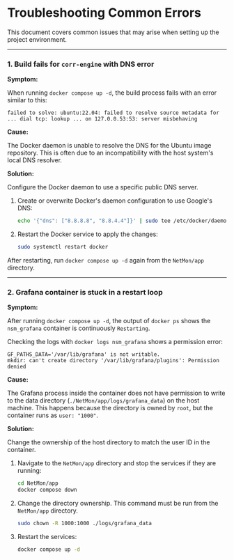 # Troubleshooting Common Errors

This document covers common issues that may arise when setting up the project environment.

---

### 1. Build fails for `corr-engine` with DNS error

**Symptom:**

When running `docker compose up -d`, the build process fails with an error similar to this:

```
failed to solve: ubuntu:22.04: failed to resolve source metadata for ... dial tcp: lookup ... on 127.0.0.53:53: server misbehaving
```

**Cause:**

The Docker daemon is unable to resolve the DNS for the Ubuntu image repository. This is often due to an incompatibility with the host system's local DNS resolver.

**Solution:**

Configure the Docker daemon to use a specific public DNS server.

1.  Create or overwrite Docker's daemon configuration to use Google's DNS:
    ```bash
    echo '{"dns": ["8.8.8.8", "8.8.4.4"]}' | sudo tee /etc/docker/daemon.json
    ```

2.  Restart the Docker service to apply the changes:
    ```bash
    sudo systemctl restart docker
    ```

After restarting, run `docker compose up -d` again from the `NetMon/app` directory.

---

### 2. Grafana container is stuck in a restart loop

**Symptom:**

After running `docker compose up -d`, the output of `docker ps` shows the `nsm_grafana` container is continuously `Restarting`.

Checking the logs with `docker logs nsm_grafana` shows a permission error:

```
GF_PATHS_DATA='/var/lib/grafana' is not writable.
mkdir: can't create directory '/var/lib/grafana/plugins': Permission denied
```

**Cause:**

The Grafana process inside the container does not have permission to write to the data directory (`./NetMon/app/logs/grafana_data`) on the host machine. This happens because the directory is owned by `root`, but the container runs as `user: "1000"`.

**Solution:**

Change the ownership of the host directory to match the user ID in the container.

1.  Navigate to the `NetMon/app` directory and stop the services if they are running:
    ```bash
    cd NetMon/app
    docker compose down
    ```

2.  Change the directory ownership. This command must be run from the `NetMon/app` directory.
    ```bash
    sudo chown -R 1000:1000 ./logs/grafana_data
    ```

3.  Restart the services:
    ```bash
    docker compose up -d
    ```
